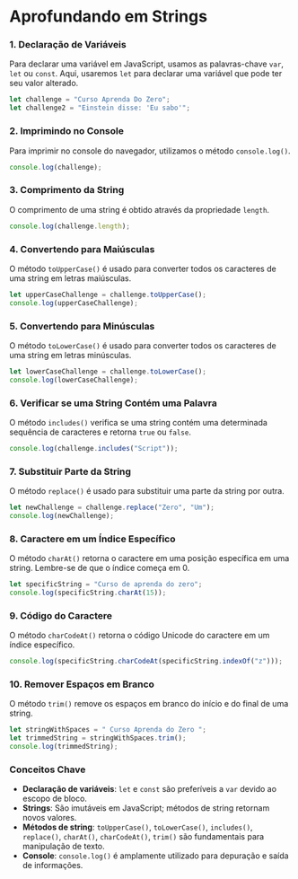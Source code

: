 # Aprofundando em Strings

### 1. Declaração de Variáveis

Para declarar uma variável em JavaScript, usamos as palavras-chave `var`, `let` ou `const`. Aqui, usaremos `let` para declarar uma variável que pode ter seu valor alterado.

```javascript
let challenge = "Curso Aprenda Do Zero";
let challenge2 = "Einstein disse: 'Eu sabo'";
```

### 2. Imprimindo no Console

Para imprimir no console do navegador, utilizamos o método `console.log()`.

```javascript
console.log(challenge);
```

### 3. Comprimento da String

O comprimento de uma string é obtido através da propriedade `length`.

```javascript
console.log(challenge.length);
```

### 4. Convertendo para Maiúsculas

O método `toUpperCase()` é usado para converter todos os caracteres de uma string em letras maiúsculas.

```javascript
let upperCaseChallenge = challenge.toUpperCase();
console.log(upperCaseChallenge);
```

### 5. Convertendo para Minúsculas

O método `toLowerCase()` é usado para converter todos os caracteres de uma string em letras minúsculas.

```javascript
let lowerCaseChallenge = challenge.toLowerCase();
console.log(lowerCaseChallenge);
```

### 6. Verificar se uma String Contém uma Palavra

O método `includes()` verifica se uma string contém uma determinada sequência de caracteres e retorna `true` ou `false`.

```javascript
console.log(challenge.includes("Script"));
```

### 7. Substituir Parte da String

O método `replace()` é usado para substituir uma parte da string por outra.

```javascript
let newChallenge = challenge.replace("Zero", "Um");
console.log(newChallenge);
```

### 8. Caractere em um Índice Específico

O método `charAt()` retorna o caractere em uma posição específica em uma string. Lembre-se de que o índice começa em 0.

```javascript
let specificString = "Curso de aprenda do zero";
console.log(specificString.charAt(15));
```

### 9. Código do Caractere

O método `charCodeAt()` retorna o código Unicode do caractere em um índice específico.

```javascript
console.log(specificString.charCodeAt(specificString.indexOf("z")));
```

### 10. Remover Espaços em Branco

O método `trim()` remove os espaços em branco do início e do final de uma string.

```javascript
let stringWithSpaces = " Curso Aprenda do Zero ";
let trimmedString = stringWithSpaces.trim();
console.log(trimmedString);
```

### Conceitos Chave

- **Declaração de variáveis**: `let` e `const` são preferíveis a `var` devido ao escopo de bloco.
- **Strings**: São imutáveis em JavaScript; métodos de string retornam novos valores.
- **Métodos de string**: `toUpperCase()`, `toLowerCase()`, `includes()`, `replace()`, `charAt()`, `charCodeAt()`, `trim()` são fundamentais para manipulação de texto.
- **Console**: `console.log()` é amplamente utilizado para depuração e saída de informações.
